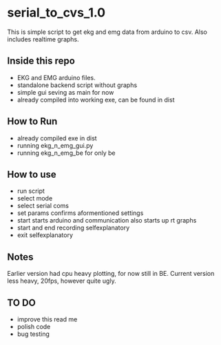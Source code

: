# serial_to_cvs_1.0

This is simple script to get ekg and emg data from arduino to csv.
Also includes realtime graphs.

## Inside this repo

- EKG and EMG arduino files.
- standalone backend script without graphs
- simple gui seving as main for now
- already compiled into working exe, can be found in dist

## How to Run

- already compiled exe in dist
- running ekg_n_emg_gui.py 
- running ekg_n_emg_be for only be

## How to use

- run script
- select mode
- select serial coms
- set params confirms aformentioned settings
- start starts arduino and communication also starts up rt graphs
- start and end recording selfexplanatory
- exit selfexplanatory

## Notes

Earlier version had cpu heavy plotting, for now still in BE. Current version less heavy, 20fps, however quite ugly.

## TO DO
- improve this read me
- polish code
- bug testing




